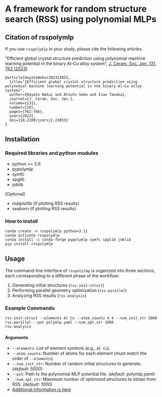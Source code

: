 # A framework for random structure search (RSS) using polynomial MLPs

## Citation of rsspolymlp

If you use `rsspolymlp` in your study, please cite the following articles.

“Efficient global crystal structure prediction using polynomial machine learning potential in the binary Al–Cu alloy system”, [J. Ceram. Soc. Jpn. 131, 762 (2023)](https://www.jstage.jst.go.jp/article/jcersj2/131/10/131_23053/_article/-char/ja/)
```
@article{HayatoWakai202323053,
  title="{Efficient global crystal structure prediction using polynomial machine learning potential in the binary Al–Cu alloy system}",
  author={Hayato Wakai and Atsuto Seko and Isao Tanaka},
  journal={J. Ceram. Soc. Jpn.},
  volume={131},
  number={10},
  pages={762-766},
  year={2023},
  doi={10.2109/jcersj2.23053}
}
```

## Installation

### Required libraries and python modules

- python >= 3.9
- pypolymlp
- symfc
- spglib
- joblib

[Optional]
- matplotlib (if plotting RSS results)
- seaborn (if plotting RSS results)

### How to install

```shell
conda create -n rsspolymlp python=3.11
conda activate rsspolymlp
conda install -c conda-forge pypolymlp symfc spglib joblib
pip install rsspolymlp
```

## Usage

The command-line interface of `rsspolylmp` is organized into three sections, each corresponding to a different phase of the workflow:
1. Generating initial structures (`rss-init-struct`)
2. Performing parallel geometry optimization (`rss-parallel`)
3. Analyzing RSS results (`rss-analysis`)

### Example Commands

```shell
rss-init-struct --elements Al Cu --atom_counts 4 4 --num_init_str 2000
rss-parallel --pot polymlp.yaml --num_opt_str 1000
rss-analysis
```

#### Arguments
- `--elements`: List of element symbols (e.g., `Al Cu`).
- `--atom_counts`: Number of atoms for each element (must match the order of `--elements`).
- `--num_init_str`: Number of random initial structures to generate. *(default: 5000)*
- `--pot`: Path to the polynomial MLP potential file. *(default: polymlp.yaml)*
- `--num_opt_str`: Maximum number of optimized structures to obtain from RSS. *(default: 1000)*
- [Additional information is here](docs/rss.md)